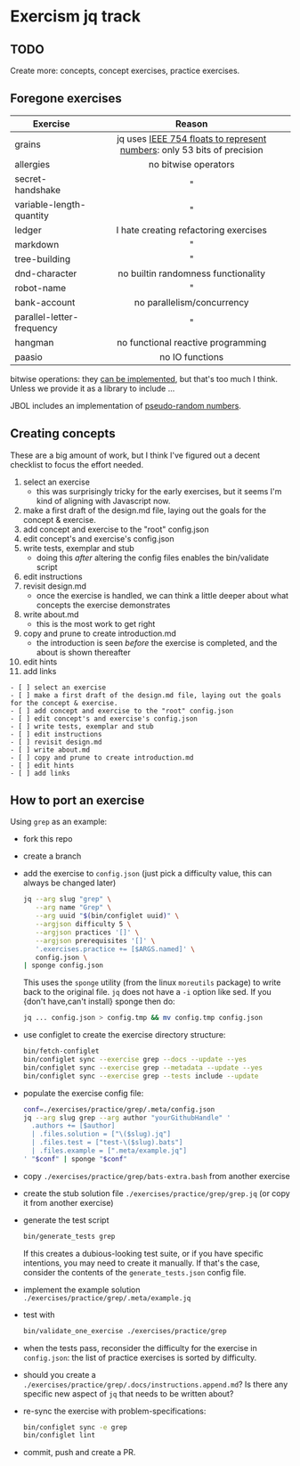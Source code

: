 # Exercism jq track

## TODO

Create more: concepts, concept exercises, practice exercises.

## Foregone exercises

| Exercise                  |                                       Reason                                       |
| ------------------------- | :--------------------------------------------------------------------------------: |
| grains                    | jq uses [IEEE 754 floats to represent numbers][numbers]: only 53 bits of precision |
| allergies                 |                                no bitwise operators                                |
| secret-handshake          |                                         "                                          |
| variable-length-quantity  |                                         "                                          |
| ledger                    |                       I hate creating refactoring exercises                        |
| markdown                  |                                         "                                          |
| tree-building             |                                         "                                          |
| dnd-character             |                        no builtin randomness functionality                         |
| robot-name                |                                         "                                          |
| bank-account              |                             no parallelism/concurrency                             |
| parallel-letter-frequency |                                         "                                          |
| hangman                   |                         no functional reactive programming                         |
| paasio                    |                                  no IO functions                                   |

bitwise operations: they [can be implemented][jbol-bitwise], but that's too much I think.
Unless we provide it as a library to include ...

JBOL includes an implementation of [pseudo-random numbers][jbol-chance].

[numbers]: https://github.com/stedolan/jq/wiki/FAQ#numbers
[jbol-bitwise]: https://github.com/fadado/JBOL/blob/master/fadado.github.io/math/bitwise.jq
[jbol-chance]: https://github.com/fadado/JBOL/blob/master/fadado.github.io/math/chance.jq

## Creating concepts

These are a big amount of work, but I think I've figured out a decent checklist to focus the effort needed.

1. select an exercise
   - this was surprisingly tricky for the early exercises, but it seems I'm kind of aligning with Javascript now.
1. make a first draft of the design.md file, laying out the goals for the concept & exercise.
1. add concept and exercise to the "root" config.json
1. edit concept's and exercise's config.json
1. write tests, exemplar and stub
   - doing this _after_ altering the config files enables the bin/validate script
1. edit instructions
1. revisit design.md
   - once the exercise is handled, we can think a little deeper about what concepts the exercise demonstrates
1. write about.md
   - this is the most work to get right
1. copy and prune to create introduction.md
   - the introduction is seen _before_ the exercise is completed, and the about is shown thereafter
1. edit hints
1. add links

```none
- [ ] select an exercise
- [ ] make a first draft of the design.md file, laying out the goals for the concept & exercise.
- [ ] add concept and exercise to the "root" config.json
- [ ] edit concept's and exercise's config.json
- [ ] write tests, exemplar and stub
- [ ] edit instructions
- [ ] revisit design.md
- [ ] write about.md
- [ ] copy and prune to create introduction.md
- [ ] edit hints
- [ ] add links
```

## How to port an exercise

Using `grep` as an example:

- fork this repo
- create a branch
- add the exercise to `config.json` (just pick a difficulty value, this can always be changed later)

  ```sh
  jq --arg slug "grep" \
     --arg name "Grep" \
     --arg uuid "$(bin/configlet uuid)" \
     --argjson difficulty 5 \
     --argjson practices '[]' \
     --argjson prerequisites '[]' \
     '.exercises.practice += [$ARGS.named]' \
     config.json \
  | sponge config.json
  ```

  This uses the `sponge` utility (from the linux `moreutils` package) to write back to the original file.
  `jq` does not have a `-i` option like sed.
  If you {don't have,can't install} sponge then do:

  ```sh
  jq ... config.json > config.tmp && mv config.tmp config.json
  ```

- use configlet to create the exercise directory structure:

  ```sh
  bin/fetch-configlet
  bin/configlet sync --exercise grep --docs --update --yes
  bin/configlet sync --exercise grep --metadata --update --yes
  bin/configlet sync --exercise grep --tests include --update
  ```

- populate the exercise config file:
  ```sh
  conf=./exercises/practice/grep/.meta/config.json
  jq --arg slug grep --arg author "yourGithubHandle" '
    .authors += [$author]
    | .files.solution = ["\($slug).jq"]
    | .files.test = ["test-\($slug).bats"]
    | .files.example = [".meta/example.jq"]
  ' "$conf" | sponge "$conf"
  ```

- copy `./exercises/practice/grep/bats-extra.bash` from another exercise
- create the stub solution file `./exercises/practice/grep/grep.jq` (or copy it from another exercise)
- generate the test script

  ```sh
  bin/generate_tests grep
  ```

  If this creates a dubious-looking test suite, or if you have specific intentions, you may need to create it manually.
  If that's the case, consider the contents of the `generate_tests.json` config file.

- implement the example solution `./exercises/practice/grep/.meta/example.jq`
- test with

  ```sh
  bin/validate_one_exercise ./exercises/practice/grep
  ```

- when the tests pass, reconsider the difficulty for the exercise in `config.json`: the list of practice exercises is sorted by difficulty.
- should you create a `./exercises/practice/grep/.docs/instructions.append.md`?
  Is there any specific new aspect of `jq` that needs to be written about?
- re-sync the exercise with problem-specifications:

    ```sh
    bin/configlet sync -e grep
    bin/configlet lint
    ```

- commit, push and create a PR.
